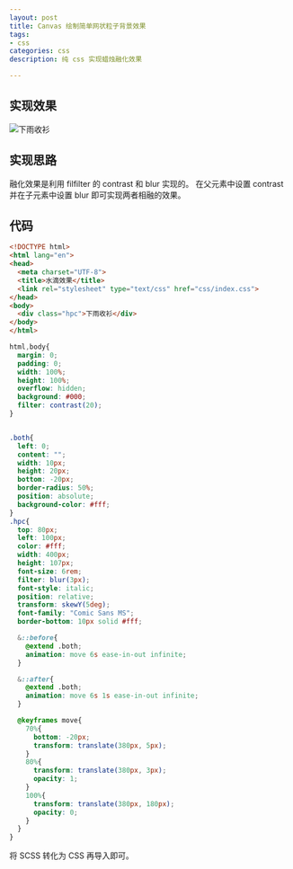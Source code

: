 ```yaml
---
layout: post
title: Canvas 绘制简单网状粒子背景效果
tags:
- css
categories: css
description: 纯 css 实现蜡烛融化效果

---
```


## 实现效果
![下雨收衫](https://img-blog.csdnimg.cn/20190330214912724.gif)
## 实现思路
融化效果是利用 filfilter 的 contrast 和 blur 实现的。
在父元素中设置 contrast 并在子元素中设置 blur 即可实现两者相融的效果。

## 代码
```html
<!DOCTYPE html>
<html lang="en">
<head>
  <meta charset="UTF-8">
  <title>水滴效果</title>
  <link rel="stylesheet" type="text/css" href="css/index.css">
</head>
<body>
  <div class="hpc">下雨收衫</div>
</body>
</html>
```
```css
html,body{
  margin: 0;
  padding: 0;
  width: 100%;
  height: 100%;
  overflow: hidden;
  background: #000;
  filter: contrast(20);
}


.both{
  left: 0;
  content: "";
  width: 10px;
  height: 20px;
  bottom: -20px;
  border-radius: 50%;
  position: absolute;
  background-color: #fff;
}
.hpc{
  top: 80px;
  left: 100px;
  color: #fff;
  width: 400px;
  height: 107px;
  font-size: 6rem;
  filter: blur(3px);
  font-style: italic;
  position: relative;
  transform: skewY(5deg);
  font-family: "Comic Sans MS";
  border-bottom: 10px solid #fff;

  &::before{
    @extend .both;
    animation: move 6s ease-in-out infinite;
  }

  &::after{
    @extend .both;
    animation: move 6s 1s ease-in-out infinite;
  }

  @keyframes move{
    70%{
      bottom: -20px;
      transform: translate(380px, 5px);
    }
    80%{
      transform: translate(380px, 3px);
      opacity: 1;
    }
    100%{
      transform: translate(380px, 180px);
      opacity: 0;
    }
  }
}
```
将 SCSS 转化为 CSS 再导入即可。

